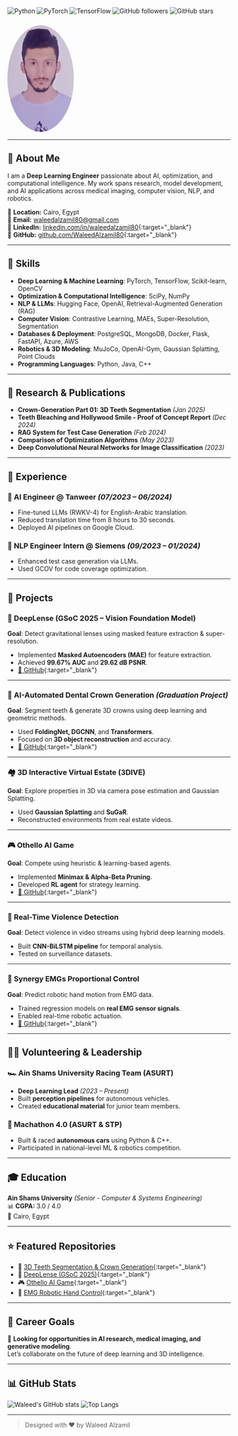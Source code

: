 ![Python](https://img.shields.io/badge/Python-3776AB?style=flat&logo=python&logoColor=white)
![PyTorch](https://img.shields.io/badge/PyTorch-EE4C2C?style=flat&logo=pytorch&logoColor=white)
![TensorFlow](https://img.shields.io/badge/TensorFlow-FF6F00?style=flat&logo=tensorflow&logoColor=white)
![GitHub followers](https://img.shields.io/github/followers/WaleedAlzamil80?style=social)
![GitHub stars](https://img.shields.io/github/stars/WaleedAlzamil80?style=social)

<img src="assets/profile.jpg" alt="Profile" width="150" style="border-radius: 50%; margin-top: 10px;">

---

## 🧠 About Me

I am a **Deep Learning Engineer** passionate about AI, optimization, and computational intelligence. My work spans research, model development, and AI applications across medical imaging, computer vision, NLP, and robotics.

📍 **Location:** Cairo, Egypt  
📧 **Email:** [waleedalzamil80@gmail.com](mailto:waleedalzamil80@gmail.com)  
🔗 **LinkedIn:** [linkedin.com/in/waleedalzamil80](https://linkedin.com/in/waleedalzamil80){:target="_blank"}  
🔗 **GitHub:** [github.com/WaleedAlzamil80](https://github.com/WaleedAlzamil80){:target="_blank"}

---

## 🧰 Skills

- **Deep Learning & Machine Learning**: PyTorch, TensorFlow, Scikit-learn, OpenCV  
- **Optimization & Computational Intelligence**: SciPy, NumPy  
- **NLP & LLMs**: Hugging Face, OpenAI, Retrieval-Augmented Generation (RAG)  
- **Computer Vision**: Contrastive Learning, MAEs, Super-Resolution, Segmentation  
- **Databases & Deployment**: PostgreSQL, MongoDB, Docker, Flask, FastAPI, Azure, AWS  
- **Robotics & 3D Modeling**: MuJoCo, OpenAI-Gym, Gaussian Splatting, Point Clouds  
- **Programming Languages**: Python, Java, C++

---

## 📄 Research & Publications

- **Crown-Generation Part 01: 3D Teeth Segmentation** *(Jan 2025)*  
- **Teeth Bleaching and Hollywood Smile - Proof of Concept Report** *(Dec 2024)*  
- **RAG System for Test Case Generation** *(Feb 2024)*  
- **Comparison of Optimization Algorithms** *(May 2023)*  
- **Deep Convolutional Neural Networks for Image Classification** *(2023)*  

---

## 💼 Experience

### 🔹 AI Engineer @ Tanweer *(07/2023 – 06/2024)*
- Fine-tuned LLMs (RWKV-4) for English-Arabic translation.
- Reduced translation time from 8 hours to 30 seconds.
- Deployed AI pipelines on Google Cloud.

### 🔹 NLP Engineer Intern @ Siemens *(09/2023 – 01/2024)*
- Enhanced test case generation via LLMs.
- Used GCOV for code coverage optimization.

---

## 🚀 Projects

### 🧬 DeepLense (GSoC 2025 – Vision Foundation Model)
**Goal**: Detect gravitational lenses using masked feature extraction & super-resolution.

<!--img src="assets/deeplense.gif" alt="DeepLense Project" width="100%"-->

- Implemented **Masked Autoencoders (MAE)** for feature extraction.
- Achieved **99.67% AUC** and **29.62 dB PSNR**.
- [🔗 GitHub](https://github.com/WaleedAlzamil80/deeplense25){:target="_blank"}

---

### 🦷 AI-Automated Dental Crown Generation *(Graduation Project)*  
**Goal**: Segment teeth & generate 3D crowns using deep learning and geometric methods.

<!--img src="assets/3dcrown_pipeline.png" alt="3D Crown Generation" width="100%"-->

- Used **FoldingNet, DGCNN**, and **Transformers**.
- Focused on **3D object reconstruction** and accuracy.
- [🔗 GitHub](https://github.com/WaleedAlzamil80/3DModels){:target="_blank"}

---

### 🏘️ 3D Interactive Virtual Estate (3DIVE)
**Goal**: Explore properties in 3D via camera pose estimation and Gaussian Splatting.

<!--img src="assets/3dive.gif" alt="3DIVE" width="100%"-->

- Used **Gaussian Splatting** and **SuGaR**.
- Reconstructed environments from real estate videos.

---

### 🎮 Othello AI Game
**Goal**: Compete using heuristic & learning-based agents.

<!--img src="assets/othello_ai.png" alt="Othello AI" width="100%"-->

- Implemented **Minimax & Alpha-Beta Pruning**.
- Developed **RL agent** for strategy learning.  
- [🔗 GitHub](https://github.com/WaleedAlzamil80/Othello-AI){:target="_blank"}

---

### 🎥 Real-Time Violence Detection
**Goal**: Detect violence in video streams using hybrid deep learning models.

<!-- img src="assets/violence_detection.gif" alt="Violence Detection" width="100%"-->

- Built **CNN-BiLSTM pipeline** for temporal analysis.
- Tested on surveillance datasets.

---

### 🦾 Synergy EMGs Proportional Control
**Goal**: Predict robotic hand motion from EMG data.

<!-- img src="assets/emg_hand.gif" alt="EMG Project" width="100%"-->

- Trained regression models on **real EMG sensor signals**.
- Enabled real-time robotic actuation.
- [🔗 GitHub](https://github.com/WaleedAlzamil80/EMG_Synergy_project){:target="_blank"}

---

## 👨‍🏫 Volunteering & Leadership

### 🏎️ Ain Shams University Racing Team (ASURT)
- **Deep Learning Lead** *(2023 – Present)*
- Built **perception pipelines** for autonomous vehicles.
- Created **educational material** for junior team members.

### 🤖 Machathon 4.0 (ASURT & STP)
- Built & raced **autonomous cars** using Python & C++.
- Participated in national-level ML & robotics competition.

---

## 🎓 Education

**Ain Shams University** *(Senior - Computer & Systems Engineering)*  
📊 **CGPA:** 3.0 / 4.0  
📍 Cairo, Egypt  

---

## ⭐ Featured Repositories

- 🦷 [3D Teeth Segmentation & Crown Generation](https://github.com/WaleedAlzamil80/3DModels){:target="_blank"}  
- 🔭 [DeepLense (GSoC 2025)](https://github.com/WaleedAlzamil80/deeplense25/){:target="_blank"}  
- 🎮 [Othello AI Game](https://github.com/WaleedAlzamil80/Othello-AI){:target="_blank"}  
- 🦾 [EMG Robotic Hand Control](https://github.com/WaleedAlzamil80/EMG_Synergy_project){:target="_blank"}

---

## 🎯 Career Goals

🚀 **Looking for opportunities in AI research, medical imaging, and generative modeling**.  
Let’s collaborate on the future of deep learning and 3D intelligence.

---

## 📊 GitHub Stats

![Waleed's GitHub stats](https://github-readme-stats.vercel.app/api?username=WaleedAlzamil80&show_icons=true&theme=default)
![Top Langs](https://github-readme-stats.vercel.app/api/top-langs/?username=WaleedAlzamil80&layout=compact&theme=default)

---

> Designed with ❤️ by Waleed Alzamil